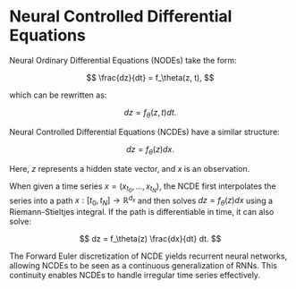 # Neural Controlled Differential Equations

Neural Ordinary Differential Equations (NODEs) take the form:

$$
\frac{dz}{dt} = f_\theta(z, t),
$$

which can be rewritten as:

$$
dz = f_\theta(z, t) dt.
$$

Neural Controlled Differential Equations (NCDEs) have a similar structure:

$$
dz = f_\theta(z) dx.
$$

Here, $z$ represents a hidden state vector, and $x$ is an observation.

When given a time series $x = (x_{t_0}, \ldots, x_{t_N})$, the NCDE first interpolates the series into a path $x: [t_0, t_N] \rightarrow \mathbb{R}^{d_x}$ and then solves $dz = f_\theta(z) dx$ using a Riemann-Stieltjes integral. If the path is differentiable in time, it can also solve:

$$
dz = f_\theta(z) \frac{dx}{dt} dt.
$$

The Forward Euler discretization of NCDE yields recurrent neural networks, allowing NCDEs to be seen as a continuous generalization of RNNs. This continuity enables NCDEs to handle irregular time series effectively.